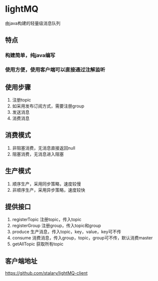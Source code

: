 # lightMQ
由java构建的轻量级消息队列

## 特点
### 构建简单，纯java编写
### 使用方便，使用客户端可以直接通过注解监听

## 使用步骤
1. 注册topic
2. 如采用发布订阅方式，需要注册group
3. 发送消息
4. 消费消息

## 消费模式
1. 非阻塞消费，无消息直接返回null
2. 阻塞消费，无消息进入阻塞

## 生产模式
1. 顺序生产，采用同步策略，速度较慢
2. 非顺序生产，采用异步策略，速度较快

## 提供接口
1. registerTopic 注册topic，传入topic
2. registerGroup 注册group，传入topic和group
3. produce 生产消息，传入topic，key，value，key可不传
4. consume 消费消息，传入group，topic，group可不传，默认消费master
5. getAllTopic 获取所有topic

## 客户端地址
https://github.com/stalary/lightMQ-client

